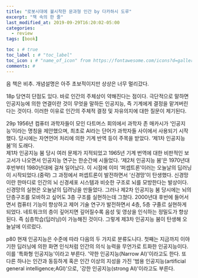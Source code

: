 ```yaml
---
title: "로봇시대에 불시착한 문과형 인간 by 다카하시 도루"
excerpt: "책 속의 한 줄"
last_modified_at: 2019-09-29T16:20:02-05:00
categories:
  - review
tags: [book]

toc : # true
toc_label : # "toc_label"
toc_icon : # "name_of_icon" from https://fontawesome.com/icons?d=gallery&s=solid&m=free
comments: #
---
```


음 책은 비추. 개념설명은 아주 초보적이지만 상상은 너무 멀리갔다.

18p 당연히 단점도 있다. 바로 인간의 주체상이 약해진다는 점이다. 극단적으로 말하면 인공지능에 의한 연결이란 것이 무엇을 말하든 인공지능, 즉 기계에게 결정을 맡겨버린다는 것이다. 이러한 이유로 인간의 주체적 결정 및 자유의지에 대한 질문이 제기된다.

29p 1956년 컴퓨터 과학자들이 모인 다트머스 회의에서 과학자 존 매카시가 ‘인공지능’이라는 명칭을 제안했으며, 최초로 AI라는 단어가 과학자들 사이에서 사용되기 시작했다. 당시에는 자연언어 처리에 의한 기계 반역 등이 주목을 받았다. ‘제1차 인공지능 붐’의 도래다.  
제1차 인공지능 붐 당시 여러 문제가 지적되었고 1965년 기계 번역에 대한 비판적인 보고서가 나오면서 인공지능 연구는 한순간에 시들었다. ‘제2처 인공지능 붐’은 1970년대 후반부터 1980년대에 걸쳐 일어났다. 이 시점에 이미 ‘퍼셉트론’이러는 오늘날의 딥러닝이 시작되었다.(중략) 그 과정에서 퍼셉트론이 발전하면서 ‘신경망’이 탄생했다. 신경망이란 한마디로 인간의 뇌 신경세포 시스템과 비슷한 구조로 뇌를 모방한다는 발상이다.  
신경망의 실현은 오늘날의 딥려닝을 만들었다. 그러나 제2차 인공지능 붐 당시에는 뇌의 단층구조를 모바하고 싶어도 3층 구조를 실현하는데 그쳤다. 2000년대 후반에 들어서면서 컴퓨터 기능이 향상하고 제어 기술 연구가 발전하면서 4층, 5층 구졸르 실현하게 되었다. 네트워크의 층이 깊어지면 깊어질수록 음성 및 영상을 인식하는 정밀도가 향상된다. 즉 심층학습(딥러닝)이 가능해진 것이다. 그렇게 제3차 인공지능 붐이 탄생해 오늘날에 이르렀다.

p80 현재 인공지능은 수준에 따라 다음의 두 가지로 분류도니다. 첫째는 지금까지 이야기한 딥러닝에 의한 화면 인식처럼 인간의 의식 능력을 무언가로 트화한 인공지능이다. 이를 '특화형 인공지능'이라고 부른다. '약한 인공지능(Narrow AI)'이라고도 한다. 또 다른 하나는 인간과 동등하게 혹은 인간 이상의 지성을 가진 '범용 인공지능(artificial general intelligence;AGI)'으로, '강한 인공지능(strong AI)'이라고도 부른다.
